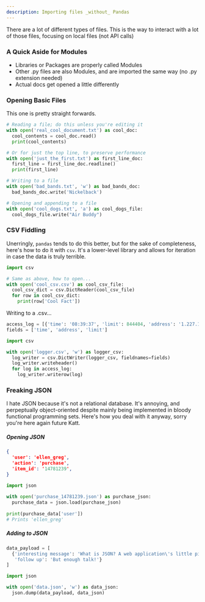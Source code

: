 ```yaml
---
description: Importing files _without_ Pandas
---
```


There are a lot of different types of files.  This is the way to interact with a lot of those files, focusing on local files (not API calls)


### A Quick Aside for Modules

* Libraries or Packages are properly called Modules
* Other .py files are also Modules, and are imported the same way (no .py extension needed)
* Actual docs get opened a little differently


### Opening Basic Files

This one is pretty straight forwards.

```python
# Reading a file; do this unless you're editing it
with open('real_cool_document.txt') as cool_doc:
  cool_contents = cool_doc.read()
  print(cool_contents)

# Or for just the top line, to preserve performance
with open('just_the_first.txt') as first_line_doc:
  first_line = first_line_doc.readline()
  print(first_line)

# Writing to a file
with open('bad_bands.txt', 'w') as bad_bands_doc:
  bad_bands_doc.write('Nickelback')

# Opening and appending to a file
with open('cool_dogs.txt', 'a') as cool_dogs_file:
  cool_dogs_file.write("Air Buddy")
```

### CSV Fiddling

Unerringly, `pandas` tends to do this better, but for the sake of completeness, here's how to do it with `csv`.  It's a lower-level library and allows for iteration in case the data is truly terrible.

```python
import csv

# Same as above, how to open...
with open('cool_csv.csv') as cool_csv_file:
  cool_csv_dict = csv.DictReader(cool_csv_file)
  for row in cool_csv_dict:
    print(row['Cool Fact'])


```

Writing to a .csv...

```python
access_log = [{'time': '08:39:37', 'limit': 844404, 'address': '1.227.124.181'}, {'time': '13:13:35', 'limit': 543871, 'address': '198.51.139.193'}, {'time': '19:40:45', 'limit': 3021, 'address': '172.1.254.208'}, {'time': '18:57:16', 'limit': 67031769, 'address': '172.58.247.219'}, {'time': '21:17:13', 'limit': 9083, 'address': '124.144.20.113'}, {'time': '23:34:17', 'limit': 65913, 'address': '203.236.149.220'}, {'time': '13:58:05', 'limit': 1541474, 'address': '192.52.206.76'}, {'time': '10:52:00', 'limit': 11465607, 'address': '104.47.149.93'}, {'time': '14:56:12', 'limit': 109, 'address': '192.31.185.7'}, {'time': '18:56:35', 'limit': 6207, 'address': '2.228.164.197'}]
fields = ['time', 'address', 'limit']

import csv

with open('logger.csv', 'w') as logger_csv:
  log_writer = csv.DictWriter(logger_csv, fieldnames=fields)
  log_writer.writeheader()
  for log in access_log:
    log_writer.writerow(log)

```


### Freaking JSON

I hate JSON because it's not a relational database.  It's annoying, and perpeptually object-oriented despite mainly being implemented in bloody functional programming sets.  Here's how you deal with it anyway, sorry you're here again future Katt.


##### Opening JSON

```purchase_14781239.json
{
  'user': 'ellen_greg',
  'action': 'purchase',
  'item_id': '14781239',
}
```

```python
import json
 
with open('purchase_14781239.json') as purchase_json:
  purchase_data = json.load(purchase_json)
 
print(purchase_data['user'])
# Prints 'ellen_greg'
```


##### Adding to JSON

```python
data_payload = [
  {'interesting message': 'What is JSON? A web application\'s little pile of secrets.',
   'follow up': 'But enough talk!'}
]

import json

with open('data.json', 'w') as data_json:
  json.dump(data_payload, data_json)
```



